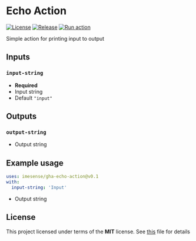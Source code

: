 # Echo Action

[![License](https://img.shields.io/badge/License-MIT-green)](./LICENSE)
[![Release](https://img.shields.io/github/v/release/imesense/gha-echo-action?include_prereleases&label=Release)](https://github.com/imesense/gha-echo-action/releases/tag/v0.1)
[![Run action](https://github.com/imesense/gha-echo-action/actions/workflows/run-action.yml/badge.svg)](https://github.com/imesense/gha-echo-action/actions/workflows/run-action.yml)

Simple action for printing input to output

## Inputs

### `input-string`

- __Required__
- Input string
- Default `"input"`

## Outputs

### `output-string`

- Output string

## Example usage

```yaml
uses: imesense/gha-echo-action@v0.1
with:
  input-string: 'Input'
```

- Output string

## License

This project licensed under terms of the __MIT__ license. See [this](./LICENSE) file for details
